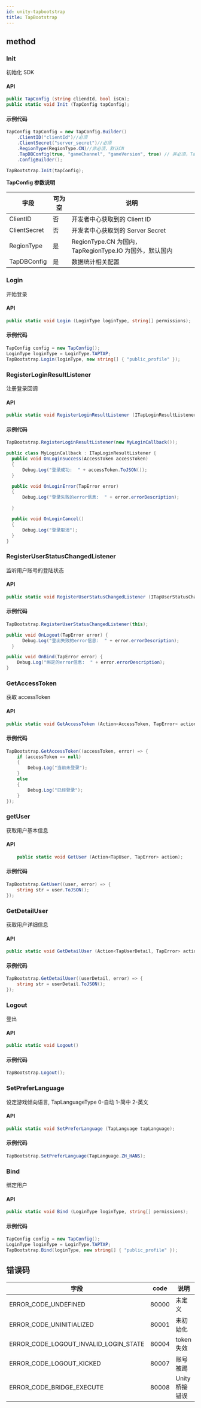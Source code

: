 ```yaml
---
id: unity-tapbootstrap
title: TapBootstrap
---
```

## method
### Init
初始化 SDK

#### API

```cs
public TapConfig (string cliendId, bool isCn);
public static void Init (TapConfig tapConfig);
```


#### 示例代码

```cs
TapConfig tapConfig = new TapConfig.Builder()
    .ClientID("clientId")//必须
    .ClientSecret("server_secret")//必须
    .RegionType(RegionType.CN)//非必须，默认CN
    .TapDBConfig(true, "gameChannel", "gameVersion", true) // 非必须，TapDB 会根据 TapConfig 的配置进行自动初始化
    .ConfigBuilder();

TapBootstrap.Init(tapConfig);
```

**TapConfig 参数说明** 

| 字段        | 可为空 | 说明                                                           |
| --------- | --- | ------------------------------------------------------------ |
| ClientID    | 否   | 开发者中心获取到的 Client ID |
| ClientSecret    | 否   | 开发者中心获取到的 Server Secret |
| RegionType    | 是   | RegionType.CN 为国内，TapRegionType.IO 为国外，默认国内     |
| TapDBConfig    | 是  | 数据统计相关配置  |


### Login
开始登录

#### API

```cs
public static void Login (LoginType loginType, string[] permissions);
```

#### 示例代码

```cs
TapConfig config = new TapConfig();
LoginType loginType = LoginType.TAPTAP;
TapBootstrap.Login(loginType, new string[] { "public_profile" });
```


### RegisterLoginResultListener
注册登录回调

#### API

```cs
public static void RegisterLoginResultListener (ITapLoginResultListener listener);
```

#### 示例代码

```cs
TapBootstrap.RegisterLoginResultListener(new MyLoginCallback());

public class MyLoginCallback : ITapLoginResultListener {
  public void OnLoginSuccess(AccessToken accessToken)
  {
      Debug.Log("登录成功:  " + accessToken.ToJSON());
  }

  public void OnLoginError(TapError error)
  {
      Debug.Log("登录失败的error信息:  " + error.errorDescription);

  }

  public void OnLoginCancel()
  {
      Debug.Log("登录取消");
  }
}
```

### RegisterUserStatusChangedListener
监听用户账号的登陆状态

#### API

```cs
public static void RegisterUserStatusChangedListener (ITapUserStatusChangedListener listener);
```

#### 示例代码

```cs
TapBootstrap.RegisterUserStatusChangedListener(this);

public void OnLogout(TapError error) {
      Debug.Log("登出失败的error信息:  " + error.errorDescription);
  }

public void OnBind(TapError error) {
    Debug.Log("绑定的error信息:  " + error.errorDescription);
}
```

### GetAccessToken
获取 accessToken

#### API

```cs
public static void GetAccessToken (Action<AccessToken, TapError> action);
```

#### 示例代码

```cs
TapBootstrap.GetAccessToken((accessToken, error) => {
    if (accessToken == null)
    {
        Debug.Log("当前未登录");
    }
    else
    {
        Debug.Log("已经登录");
    }
});
```
### getUser
获取用户基本信息

#### API

```cs
	public static void GetUser (Action<TapUser, TapError> action);
```

#### 示例代码

```cs
TapBootstrap.GetUser((user, error) => {
    string str = user.ToJSON();
});
```

### GetDetailUser
获取用户详细信息

#### API

```cs
public static void GetDetailUser (Action<TapUserDetail, TapError> action);
```

#### 示例代码

```cs
TapBootstrap.GetDetailUser((userDetail, error) => {
    string str = userDetail.ToJSON();
});
```

### Logout
登出

#### API

```cs
public static void Logout()
```

#### 示例代码

```cs
TapBootstrap.Logout();
```

### SetPreferLanguage
设定游戏倾向语言, TapLanguageType 0-自动 1-简中 2-英文
#### API

```cs
public static void SetPreferLanguage (TapLanguage tapLanguage);
```

#### 示例代码

```cs
TapBootstrap.SetPreferLanguage(TapLanguage.ZH_HANS);
```

### Bind
绑定用户

#### API

```cs
public static void Bind (LoginType loginType, string[] permissions);
```

#### 示例代码

```cs
TapConfig config = new TapConfig();
LoginType loginType = LoginType.TAPTAP;
TapBootstrap.Bind(loginType, new string[] { "public_profile" });
```

## 错误码
| 字段          | code | 说明       |
| ----------- | --- | -------- |
|   ERROR_CODE_UNDEFINED     | 80000    | 未定义   |
| ERROR_CODE_UNINITIALIZED     | 80001    |  未初始化   |
| ERROR_CODE_LOGOUT_INVALID_LOGIN_STATE      | 80004    | token失效   |
|ERROR_CODE_LOGOUT_KICKED     | 80007     | 账号被踢     |
|ERROR_CODE_BRIDGE_EXECUTE     | 80008     | Unity桥接错误     |